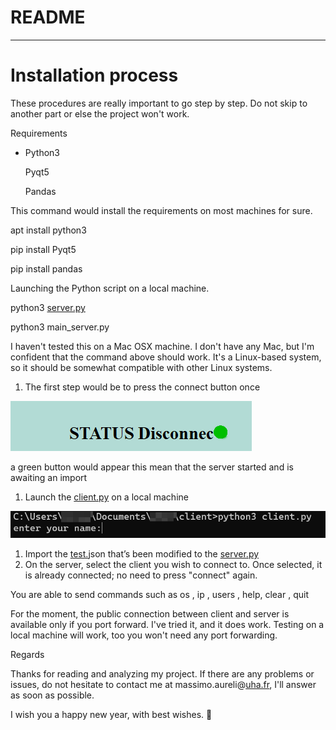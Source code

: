 # README

---

# Installation process

These procedures are really important to go step by step. Do not skip to another part or else the project won't work.

Requirements 

- Python3
    
    Pyqt5
    
    Pandas
    

This command would install the requirements on most machines for sure.

apt install python3 

pip install Pyqt5

pip install pandas 

Launching the Python script on a local machine.

python3 [server.py](http://server.py) 

python3 main_server.py 

I haven't tested this on a Mac OSX machine. I don't have any Mac, but I'm confident that the command above should work. It's a Linux-based system, so it should be somewhat compatible with other Linux systems.

1. The first step would be to press the connect button once

![Untitled](README%20bc32bc2670d8454d9bcd135ad167f5d1/Untitled.png)

a green button would appear this mean that the server started and is awaiting an import

1. Launch the [client.py](http://client.py) on a local machine 

![Untitled](README%20bc32bc2670d8454d9bcd135ad167f5d1/Untitled%201.png)

1. Import the [test.](http://test.py)json that’s been modified to the [server.py](http://server.py) 
2. On the server, select the client you wish to connect to. Once selected, it is already connected; no need to press "connect" again.

You are able to send commands such as os , ip , users , help, clear , quit

For the moment, the public connection between client and server is available only if you port forward. I've tried it, and it does work. Testing on a local machine will work, too you won't need any port forwarding.

Regards 

Thanks for reading and analyzing my project. If there are any problems or issues, do not hesitate to contact me at massimo.aureli@[uha.fr](http://uha.fr/), I'll answer as soon as possible.

I wish you a happy new year, with best wishes. 🥂